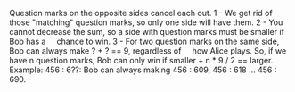 Question marks on the opposite sides cancel each out.
1 - We get rid of those "matching" question marks, so only one side will have them.
2 - You cannot decrease the sum, so a side with question marks must be smaller if Bob has a      chance to win.
3 - For two question marks on the same side, Bob can always make ? + ? == 9, regardless of      how Alice plays.
So, if we have n question marks, Bob can only win if smaller + n * 9 / 2 == larger.
​
Example: 456 : 6??: Bob can always making 456 : 609, 456 : 618 ... 456 : 690.